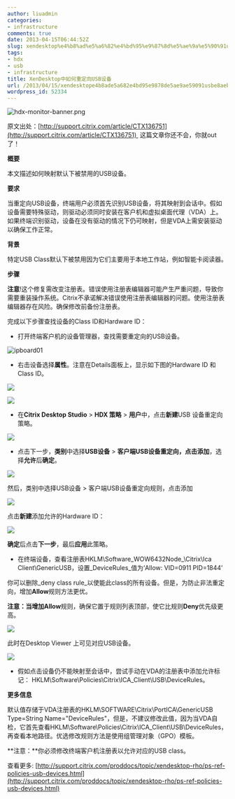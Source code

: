 ```yaml
---
author: liuadmin
categories:
- infrastructure
comments: true
date: 2013-04-15T06:44:52Z
slug: xendesktop%e4%b8%ad%e5%a6%82%e4%bd%95%e9%87%8d%e5%ae%9a%e5%90%91usb%e8%ae%be%e5%a4%87
tags:
- hdx
- usb
- infrastructure
title: XenDesktop中如何重定向USB设备
url: /2013/04/15/xendesktope4b8ade5a682e4bd95e9878de5ae9ae59091usbe8aebee5a487/
wordpress_id: 52334
---
```


![hdx-monitor-banner.png](webkit-fake-url://C94F41EF-2B27-43A6-8999-EBAB0037856E/hdx-monitor-banner.png)

原文出处：[http://support.citrix.com/article/CTX136751](http://support.citrix.com/article/CTX136751)  这篇文章你还不会，你就out了！

**概要**

本文描述如何映射默认下被禁用的USB设备。

**要求**

当重定向USB设备，终端用户必须首先识别USB设备，将其映射到会话中。假如设备需要特殊驱动，则驱动必须同时安装在客户机和虚拟桌面代理（VDA）上。如果终端识别驱动，设备在没有驱动的情况下仍可映射，但是VDA上需安装驱动以确保工作正常。

**背景**

特定USB Class默认下被禁用因为它们主要用于本地工作站，例如智能卡阅读器。

**步骤**

**注意**!这个修复需改变注册表。错误使用注册表编辑器可能产生严重问题，导致你需要重装操作系统。Citrix不承诺解决错误使用注册表编辑器的问题。使用注册表编辑器存在风险。确保修改前备份注册表。

完成以下步骤查找设备的Class ID和Hardware ID：






	
  * 打开终端客户机的设备管理器，查找需要重定向的USB设备。





![ipboard01](http://support.citrix.com/article/html/images/CTX136751-1.gif)






	
  * 右击设备选择**属性**。注意在Details面板上，显示如下图的Hardware ID 和 Class ID。





![](http://support.citrix.com/article/html/images/CTX136751-2.gif)

![](http://support.citrix.com/article/html/images/CTX136751-3.gif)






	
  * 在**Citrix Desktop Studio** > **HDX 策略** > **用户**中，点击**新建**USB 设备重定向策略。





![](http://support.citrix.com/article/html/images/CTX136751-4.gif)






	
  * 点击下一步，**类别**中选择**USB设备** > **客户端USB设备重定向，**点击**添加**，选择**允许**后**确定**。





![](http://support.citrix.com/article/html/images/CTX136751-5.gif)

然后，类别中选择USB设备 > 客户端USB设备重定向规则，点击添加

![](http://support.citrix.com/article/html/images/CTX136751-6.gif)

点击**新建**添加允许的Hardware ID：

![](http://support.citrix.com/article/html/images/CTX136751-7.gif)

**确定**后点击**下一步**，最后**应用**此策略。






	
  * 在终端设备，查看注册表HKLM\Software\_WOW6432Node_\Citrix\Ica Client\GenericUSB，设置_DeviceRules_值为‘Allow: VID=0911 PID=1844’





你可以删除_deny class rule_以使能此class的所有设备。但是，为防止非法重定向，增加**Allow**规则方法更优。

**注意：**当增加**Allow**规则，确保它置于规则列表顶部，使它比规则**Deny**优先级更高。

![](http://support.citrix.com/article/html/images/CTX136751-8.gif)

此时在Desktop Viewer 上可见对应USB设备。

![](http://support.citrix.com/article/html/images/CTX136751-9.gif)






	
  * 假如点击设备仍不能映射至会话中，尝试手动在VDA的注册表中添加允许标记：
HKLM\Software\Policies\Citrix\ICA_Client\USB\DeviceRules。





**更多信息**

默认值存储于VDA注册表的HKLM\SOFTWARE\Citrix\PortICA\GenericUSB Type=String Name="DeviceRules"，但是，不建议修改此值，因为当VDA自检，它首先查看HKLM\Software\Policies\Citrix\ICA_Client\USB\DeviceRules，再查看本地路径。优选修改规则方法是使用组管理对象（GPO）模板。

**注意：**你必须修改终端客户机注册表以允许对应的USB class。

查看更多: [http://support.citrix.com/proddocs/topic/xendesktop-rho/ps-ref-policies-usb-devices.html](http://support.citrix.com/proddocs/topic/xendesktop-rho/ps-ref-policies-usb-devices.html)
